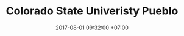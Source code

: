 ---
title: Colorado State Univeristy Pueblo
date: 2017-08-01 09:32:00 +07:00
tags: [case study]
description: 
---